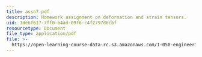```yaml
---
title: assn7.pdf
description: Homework assignment on deformation and strain tensors.
uid: 1de6f617-7ff0-b4ad-09f6-c4f2797d6cbf
resourcetype: Document
file_type: application/pdf
file: >-
  https://open-learning-course-data-rc.s3.amazonaws.com/1-050-engineering-mechanics-i-fall-2007/1de6f6177ff0b4ad09f6c4f2797d6cbf_assn7.pdf
---
```

